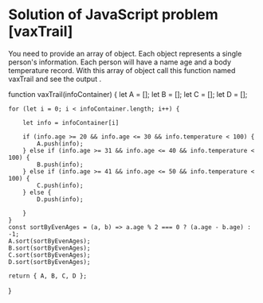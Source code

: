 # Solution of JavaScript problem [vaxTrail]

You need to provide an array of object. Each object represents a single person's information. Each person will have a name age and a body temperature record. With this array of object call this function named vaxTrail and see the output .


function vaxTrail(infoContainer) {
    let A = [];
    let B = [];
    let C = [];
    let D = [];

    for (let i = 0; i < infoContainer.length; i++) {

        let info = infoContainer[i]

        if (info.age >= 20 && info.age <= 30 && info.temperature < 100) {
            A.push(info);
        } else if (info.age >= 31 && info.age <= 40 && info.temperature < 100) {
            B.push(info);
        } else if (info.age >= 41 && info.age <= 50 && info.temperature < 100) {
            C.push(info);
        } else {
            D.push(info);

        }
    }
    const sortByEvenAges = (a, b) => a.age % 2 === 0 ? (a.age - b.age) : -1;
    A.sort(sortByEvenAges);
    B.sort(sortByEvenAges);
    C.sort(sortByEvenAges);
    D.sort(sortByEvenAges);

    return { A, B, C, D };
}